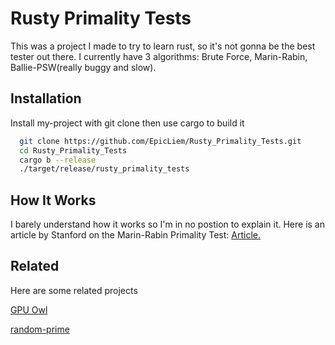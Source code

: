 
# Rusty Primality Tests

This was a project I made to try to learn rust, so it's not gonna be the best tester out there. I currently have 3 algorithms: Brute Force, Marin-Rabin, Ballie-PSW(really buggy and slow).


## Installation

Install my-project with git clone then use cargo to build it

```bash
  git clone https://github.com/EpicLiem/Rusty_Primality_Tests.git
  cd Rusty_Primality_Tests
  cargo b --release
  ./target/release/rusty_primality_tests 
```


## How It Works

I barely understand how it works so I'm in no postion to explain it. Here is an article by Stanford on the Marin-Rabin Primality Test: [Article.](https://crypto.stanford.edu/pbc/notes/numbertheory/order.html)

## Related

Here are some related projects

[GPU Owl](https://github.com/preda/gpuowl)

[random-prime](https://github.com/cisc220/random-prime)

